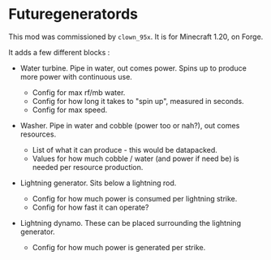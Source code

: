 # Futuregeneratords

This mod was commissioned by `clown_95x`. It is for Minecraft 1.20, on Forge.

It adds a few different blocks :


- Water turbine. Pipe in water, out comes power. Spins up to produce more power with continuous use.
    - Config for max rf/mb water.
  - Config for how long it takes to "spin up", measured in seconds.
  - Config for max speed.

- Washer. Pipe in water and cobble (power too or nah?), out comes resources.
    - List of what it can produce - this would be datapacked. 
  - Values for how much cobble / water (and power if need be) is needed per resource production. 

- Lightning generator. Sits below a lightning rod.
    - Config for how much power is consumed per lightning strike.
  - Config for how fast it can operate?

- Lightning dynamo. These can be placed surrounding the lightning generator.
    - Config for how much power is generated per strike.